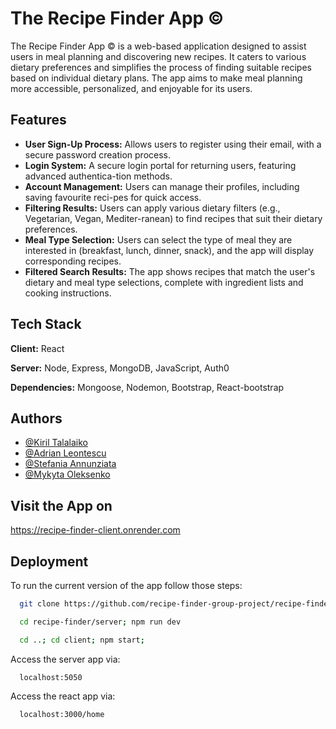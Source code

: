 # The Recipe Finder App ©

The Recipe Finder App © is a web-based application designed to assist users in meal planning and discovering new
recipes. It caters to various dietary preferences and simplifies the process of finding suitable recipes based on
individual dietary plans. The app aims to make meal planning more accessible, personalized, and enjoyable for its users.

## Features

- **User Sign-Up Process:** Allows users to register using their email, with a secure password creation process.
- **Login System:** A secure login portal for returning users, featuring advanced authentica-tion methods.
- **Account Management:** Users can manage their profiles, including saving favourite reci-pes for quick access.
- **Filtering Results:** Users can apply various dietary filters (e.g., Vegetarian, Vegan, Mediter-ranean) to find
  recipes that suit their dietary preferences.
- **Meal Type Selection:** Users can select the type of meal they are interested in (breakfast, lunch, dinner, snack),
  and the app will display corresponding recipes.
- **Filtered Search Results:** The app shows recipes that match the user's dietary and meal type selections, complete
  with ingredient lists and cooking instructions.

## Tech Stack

**Client:** React

**Server:** Node, Express, MongoDB, JavaScript, Auth0

**Dependencies:** Mongoose, Nodemon, Bootstrap, React-bootstrap

## Authors

- [@Kiril Talalaiko](https://github.com/ervette)
- [@Adrian Leontescu](https://github.com/Ady119)
- [@Stefania Annunziata]()
- [@Mykyta Oleksenko](https://github.com/mykytaoleksenko)

## Visit the App on

https://recipe-finder-client.onrender.com

## Deployment

To run the current version of the app follow those steps:

```bash
  git clone https://github.com/recipe-finder-group-project/recipe-finder.git
```

```bash
  cd recipe-finder/server; npm run dev
```

```bash
  cd ..; cd client; npm start;
```

Access the server app via:

```
  localhost:5050
```

Access the react app via:

```
  localhost:3000/home
```
